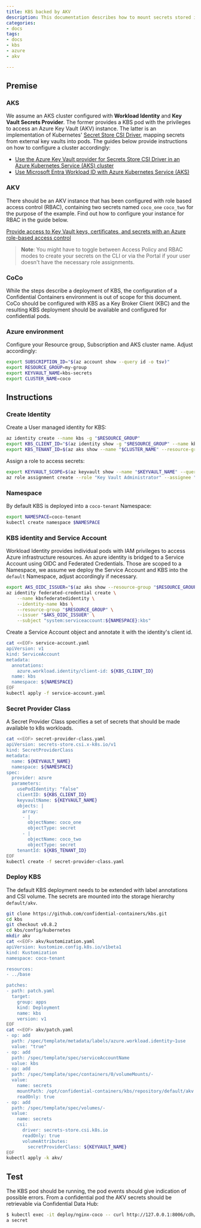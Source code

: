 ```yaml
---
title: KBS backed by AKV
description: This documentation describes how to mount secrets stored in Azure Key Vault into a KBS deployment
categories:
- docs
tags:
- docs
- kbs
- azure
- akv

---
```


## Premise

### AKS

We assume an AKS cluster configured with **Workload Identity** and **Key Vault Secrets Provider**. The former provides a KBS pod with the privileges to access an Azure Key Vault (AKV) instance. The latter is an implementation of Kubernetes' [Secret Store CSI Driver](https://secrets-store-csi-driver.sigs.k8s.io), mapping secrets from external key vaults into pods. The guides below provide instructions on how to configure a cluster accordingly:

- [Use the Azure Key Vault provider for Secrets Store CSI Driver in an Azure Kubernetes Service (AKS) cluster](https://learn.microsoft.com/en-us/azure/aks/csi-secrets-store-driver)
- [Use Microsoft Entra Workload ID with Azure Kubernetes Service (AKS)](https://learn.microsoft.com/en-us/azure/aks/learn/tutorial-kubernetes-workload-identity)

### AKV

There should be an AKV instance that has been configured with role based access control (RBAC), containing two secrets named `coco_one` `coco_two` for the purpose of the example. Find out how to configure your instance for RBAC in the guide below.

[Provide access to Key Vault keys, certificates, and secrets with an Azure role-based access control](https://learn.microsoft.com/en-us/azure/key-vault/general/rbac-guide)

> **Note**: You might have to toggle between Access Policy and RBAC modes to create your secrets on the CLI or via the Portal if your user doesn't have the necessary role assignments.

### CoCo

While the steps describe a deployment of KBS, the configuration of a Confidential Containers environment is out of scope for this document. CoCo should be configured with KBS as a Key Broker Client (KBC) and the resulting KBS deployment should be available and configured for confidential pods.

### Azure environment

Configure your Resource group, Subscription and AKS cluster name. Adjust accordingly:

```bash
export SUBSCRIPTION_ID="$(az account show --query id -o tsv)"
export RESOURCE_GROUP=my-group
export KEYVAULT_NAME=kbs-secrets
export CLUSTER_NAME=coco
```

## Instructions

### Create Identity

Create a User managed identity for KBS:

```bash
az identity create --name kbs -g "$RESOURCE_GROUP"
export KBS_CLIENT_ID="$(az identity show -g "$RESOURCE_GROUP" --name kbs --query clientId -o tsv)"
export KBS_TENANT_ID=$(az aks show --name "$CLUSTER_NAME" --resource-group "$RESOURCE_GROUP" --query identity.tenantId -o tsv)
```

Assign a role to access secrets:

```bash
export KEYVAULT_SCOPE=$(az keyvault show --name "$KEYVAULT_NAME" --query id -o tsv)
az role assignment create --role "Key Vault Administrator" --assignee "$KBS_CLIENT_ID" --scope "$KEYVAULT_SCOPE"
```

### Namespace

By default KBS is deployed into a `coco-tenant` Namespace:

```bash
export NAMESPACE=coco-tenant
kubectl create namespace $NAMESPACE
``` 

### KBS identity and Service Account

Workload Identity provides individual pods with IAM privileges to access Azure infrastructure resources. An azure identity is bridged to a Service Account using OIDC and Federated Credentials. Those are scoped to a Namespace, we assume we deploy the Service Account and KBS into the `default` Namespace, adjust accordingly if necessary.

```bash
export AKS_OIDC_ISSUER="$(az aks show --resource-group "$RESOURCE_GROUP" --name "$CLUSTER_NAME" --query "oidcIssuerProfile.issuerUrl" -o tsv)"
az identity federated-credential create \
	--name kbsfederatedidentity \
	--identity-name kbs \
	--resource-group "$RESOURCE_GROUP" \
	--issuer "$AKS_OIDC_ISSUER" \
	--subject "system:serviceaccount:${NAMESPACE}:kbs"
```

Create a Service Account object and annotate it with the identity's client id.

```bash
cat <<EOF> service-account.yaml
apiVersion: v1
kind: ServiceAccount
metadata:
  annotations:
    azure.workload.identity/client-id: ${KBS_CLIENT_ID}
  name: kbs
  namespace: ${NAMESPACE}
EOF
kubectl apply -f service-account.yaml
```

### Secret Provider Class

A Secret Provider Class specifies a set of secrets that should be made available to k8s workloads.

```bash
cat <<EOF> secret-provider-class.yaml
apiVersion: secrets-store.csi.x-k8s.io/v1
kind: SecretProviderClass
metadata:
  name: ${KEYVAULT_NAME}
  namespace: ${NAMESPACE}
spec:
  provider: azure
  parameters:
    usePodIdentity: "false"
    clientID: ${KBS_CLIENT_ID}
    keyvaultName: ${KEYVAULT_NAME}
    objects: |
      array:
      - |
        objectName: coco_one
        objectType: secret
      - |
        objectName: coco_two
        objectType: secret
    tenantId: ${KBS_TENANT_ID}
EOF
kubectl create -f secret-provider-class.yaml
```

### Deploy KBS

The default KBS deployment needs to be extended with label annotations and CSI volume. The secrets are mounted into the storage hierarchy `default/akv`.

```bash
git clone https://github.com/confidential-containers/kbs.git
cd kbs
git checkout v0.8.2
cd kbs/config/kubernetes
mkdir akv
cat <<EOF> akv/kustomization.yaml
apiVersion: kustomize.config.k8s.io/v1beta1
kind: Kustomization
namespace: coco-tenant

resources:
- ../base

patches:
- path: patch.yaml
  target:
    group: apps
    kind: Deployment
    name: kbs
    version: v1
EOF
cat <<EOF> akv/patch.yaml
- op: add
  path: /spec/template/metadata/labels/azure.workload.identity~1use
  value: "true"
- op: add
  path: /spec/template/spec/serviceAccountName
  value: kbs
- op: add
  path: /spec/template/spec/containers/0/volumeMounts/-
  value:
    name: secrets
    mountPath: /opt/confidential-containers/kbs/repository/default/akv
    readOnly: true
- op: add
  path: /spec/template/spec/volumes/-
  value:
    name: secrets
    csi:
      driver: secrets-store.csi.k8s.io
      readOnly: true
      volumeAttributes:
        secretProviderClass: ${KEYVAULT_NAME}
EOF
kubectl apply -k akv/
```

## Test

The KBS pod should be running, the pod events should give indication of possible errors. From a confidential pod the AKV secrets should be retrievable via Confidential Data Hub:

```bash
$ kubectl exec -it deploy/nginx-coco -- curl http://127.0.0.1:8006/cdh/resource/default/akv/coco_one
a secret
```
